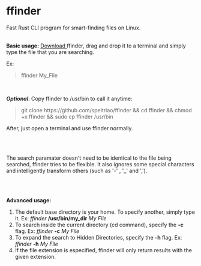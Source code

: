 # ffinder
Fast Rust CLI program for smart-finding files on Linux.
<br></br>
<p><b>Basic usage:</b> <a href="https://github.com/speltriao/ffinder/raw/main/ffinder"> Download </a> ffinder, drag and drop it to a terminal and simply type the file that you are searching.</p>  
Ex: <blockquote>ffinder My_File</blockquote> 
<br>
<p><b><i>Optional</b></i>: Copy ffinder to /usr/bin to call it anytime:</p>
<p><blockquote>git clone https://github.com/speltriao/ffinder && cd ffinder && chmod +x ffinder && sudo cp ffinder /usr/bin</blockquote></p>
<p> After, just open a terminal and use ffinder normally.</p>
<br></br>
<p>The search paramater doesn't need to be identical to the file being searched, ffinder tries to be flexible. It also ignores some special characters and intelligently transform others (such as '-' , '_'  and   ',').</p>


<br></br>
<p><b>Advanced usage:</b></p>
<ol>
  <li>The default base directory is your home. To specify another, simply type it.  Ex:<i> ffinder </i> <b>/usr/bin/my_dir</b> <i>My File</i>
  <li>To search inside the current directory (cd command), specify the <b>-c</b> flag. Ex:<i> ffinder </i> <b>-c</b> <i>My File</i></li>
  <li>To expand the search to Hidden Directories, specify the <b>-h</b> flag. Ex:<i> ffinder </i> <b>-h</b> <i>My File</i></li>
  <li>If the file extension is especified, ffinder will only return results with the given extension.</li>
</ol>
<br></br>


